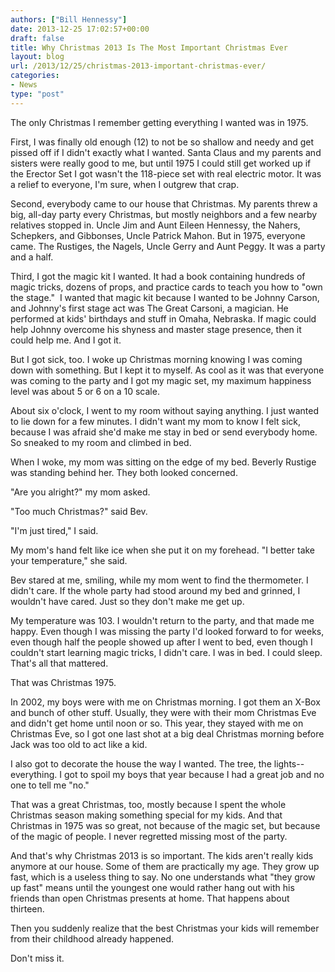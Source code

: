 ```yaml
---
authors: ["Bill Hennessy"]
date: 2013-12-25 17:02:57+00:00
draft: false
title: Why Christmas 2013 Is The Most Important Christmas Ever
layout: blog
url: /2013/12/25/christmas-2013-important-christmas-ever/
categories:
- News
type: "post"
---
```


The only Christmas I remember getting everything I wanted was in 1975.

First, I was finally old enough (12) to not be so shallow and needy and get pissed off if I didn't exactly what I wanted. Santa Claus and my parents and sisters were really good to me, but until 1975 I could still get worked up if the Erector Set I got wasn't the 118-piece set with real electric motor. It was a relief to everyone, I'm sure, when I outgrew that crap.

Second, everybody came to our house that Christmas. My parents threw a big, all-day party every Christmas, but mostly neighbors and a few nearby relatives stopped in. Uncle Jim and Aunt Eileen Hennessy, the Nahers, Schepkers, and Gibbonses, Uncle Patrick Mahon. But in 1975, everyone came. The Rustiges, the Nagels, Uncle Gerry and Aunt Peggy. It was a party and a half.

Third, I got the magic kit I wanted. It had a book containing hundreds of magic tricks, dozens of props, and practice cards to teach you how to "own the stage."  I wanted that magic kit because I wanted to be Johnny Carson, and Johnny's first stage act was The Great Carsoni, a magician. He performed at kids' birthdays and stuff in Omaha, Nebraska. If magic could help Johnny overcome his shyness and master stage presence, then it could help me. And I got it.

But I got sick, too. I woke up Christmas morning knowing I was coming down with something. But I kept it to myself. As cool as it was that everyone was coming to the party and I got my magic set, my maximum happiness level was about 5 or 6 on a 10 scale.

About six o'clock, I went to my room without saying anything. I just wanted to lie down for a few minutes. I didn't want my mom to know I felt sick, because I was afraid she'd make me stay in bed or send everybody home. So sneaked to my room and climbed in bed.

When I woke, my mom was sitting on the edge of my bed. Beverly Rustige was standing behind her. They both looked concerned.

"Are you alright?" my mom asked.

"Too much Christmas?" said Bev.

"I'm just tired," I said.

My mom's hand felt like ice when she put it on my forehead. "I better take your temperature," she said.

Bev stared at me, smiling, while my mom went to find the thermometer. I didn't care. If the whole party had stood around my bed and grinned, I wouldn't have cared. Just so they don't make me get up.

My temperature was 103. I wouldn't return to the party, and that made me happy. Even though I was missing the party I'd looked forward to for weeks, even though half the people showed up after I went to bed, even though I couldn't start learning magic tricks, I didn't care. I was in bed. I could sleep. That's all that mattered.

That was Christmas 1975.

In 2002, my boys were with me on Christmas morning. I got them an X-Box and bunch of other stuff. Usually, they were with their mom Christmas Eve and didn't get home until noon or so. This year, they stayed with me on Christmas Eve, so I got one last shot at a big deal Christmas morning before Jack was too old to act like a kid.

I also got to decorate the house the way I wanted. The tree, the lights--everything. I got to spoil my boys that year because I had a great job and no one to tell me "no."

That was a great Christmas, too, mostly because I spent the whole Christmas season making something special for my kids. And that Christmas in 1975 was so great, not because of the magic set, but because of the magic of people. I never regretted missing most of the party.

And that's why Christmas 2013 is so important. The kids aren't really kids anymore at our house. Some of them are practically my age. They grow up fast, which is a useless thing to say. No one understands what "they grow up fast" means until the youngest one would rather hang out with his friends than open Christmas presents at home. That happens about thirteen.

Then you suddenly realize that the best Christmas your kids will remember from their childhood already happened.

Don't miss it.




